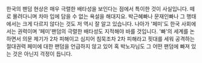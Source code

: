 한국의 팬덤 현상은 매우 극렬한 배타성을 보인다는 점에서 특이한 것이 사실입니다. 떼로 몰려다니며 차마 입에 담을 수 없는 욕설을 해대지요. 박근혜빠나 문재인빠나 그 행태에서는 크게 다르지 않다는 것도 저 역시 잘 알고 있습니다. 나아가 '페미'도 한국 사회에서는 권력이며 '페미'팬덤의 극렬한 배타성도 지적해야 바를 것입니다. '빠'의 세계를 논하면서 의문 제기가 2차 피해이고 심지어 침묵조차 2차 피해라고 핏대를 세워 공격하는 절대권력 페미에 대한 팬덤을 언급하지 않고 있어 혹 박노자님도 그 어떤 팬덤에 빠져 있는 것은 아닌지 걱정이 듭니다.